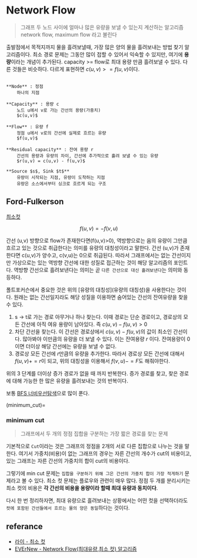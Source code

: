 # Network Flow

> 그래프 두 노드 사이에 얼마나 많은 유량을 보낼 수 있는지 계산하는 알고리즘
> network flow, maximum flow 라고 불린다

출발점에서 목적지까지 물을 흘려보낼때, 가장 많은 양의 물을 흘려보내는 방법 찾기 알고리즘이다. 최소 경로 문제는 그동안 많이 접할 수 있어서 익숙할 수 있지만, 여기에 **용량**이라는 개념이 추가된다. $\text{capacity >= flow}$로 최대 용량 만큼 흘려보낼 수 있다. 다른 것들은 비슷하다. 다르게 표현하면 $c(u,v) >= f(u,v)$이다.

```{note} wordpool

**Node** : 정점   
    하나의 지점

**Capacity** : 용량 c   
    노드 u에서 v로 가는 간선의 용량(가중치)
    $c(u,v)$

**Flow** : 유량 f   
    정점 u에서 v로의 간선에 실제로 흐르는 유량
    $f(u,v)$

**Residual capacity** : 잔여 용량 r   
    간선의 용량과 유량의 차이, 간선에 추가적으로 흘려 보낼 수 있는 유량
    $r(u,v) = c(u,v) - f(u,v)$

**Source $s$, Sink $t$**   
    유량이 시작되는 지점, 유량이 도착하는 지점
    유량은 소스에서부터 싱크로 흐르게 되는 구조
```

## Ford-Fulkerson

[최소컷](minimum_cut)

$$
\tag{유량의 대칭성}
f(u,v) = -f(v,u)
$$

간선 (u,v) 방향으로 flow가 존재한다면(f(u,v)>0), 역방향으로는 음의 유량이 그만큼 흐르고 있는 것으로 취급한다는 의미를 유량의 대칭성이라고 말한다. 간선 (u,v)가 존재한다면 c(u,v)가 양수고, c(v,u)는 0으로 취급된다. 따라서 그래프에서는 없는 간선이지만 가상으로는 있는 역방향 간선에 대한 성질로 접근하는 것이 해당 알고리즘의 포인트다. 역방향 간선으로 흘려보낸다는 의미는 곧 `다른 간선으로 대신 흘려보낸다`는 의미와 동등하다.

폴트포커슨에서 중요한 것은 위의 [유량의 대칭성](유량의 대칭성)을 사용한다는 것이다. 원래는 없는 간선일지라도 해당 성질을 이용하면 숨어있는 간선의 잔여유량을 찾을 수 있다.

1. s $\to$ t로 가는 경로 아무거나 하나 찾는다. 이때 경로는 단순 경로이고, 경로상의 모든 간선에 아직 여유 용량이 남아있다. 즉 $c(u,v)-f(u,v) > 0$
2. 차단 간선을 찾는다. 이 간선은 경로상에서 $c(u,v)-f(u,v)$의 값이 최소인 간선이다. 많아봐야 이만큼의 유량을 더 보낼 수 있다. 이는 잔여용량 $r$ 이다. 잔여용량이 0이면 더이상 해당 간선에는 유량을 보낼 수 없다.
3. 경로상 모든 간선에 $r$만큼의 유량을 추가한다. 따라서 경로상 모든 간선에 대해서 $f(u,v)+=r$이 되고, 위의 대칭성을 이용해서 $f(v,u)-=F$도 해줘야한다.

위의 3 단계를 더이상 증가 경로가 없을 때 까지 반복한다. 증가 경로를 찾고, 찾은 경로에 대해 가능한 한 많은 유량을 흘려보내는 것의 반복이다.

보통 [BFS 너비우선탐색](bfs)으로 많이 푼다.

(minimum_cut)=
### minimum cut

> 그래프에서 두 개의 정점 집합을 구분하는 가장 짧은 경로를 찾는 문제

기본적으로 `Cut`이라는 것은 그래프의 정점을 2개의 서로 다른 집합으로 나누는 것을 말한다. 여기서 가중치(비용)이 없는 그래프의 경우는 자른 간선의 개수가 cut의 비용이고, 있는 그래프는 자른 간선의 가중치의 합이 cut의 비용이다.

그렇기에 min cut 문제는 `집합을 구분하기 위해 그은 간선의 가중치 합이 가장 적게하기` 문제라고 볼 수 있다. 최소 컷 문제는 플로우와 관련이 매우 많다. 정점 두 개를 분리시키는 최소 컷의 비용은 **각 간선의 비용을 용량이라 할때 최대 유량과 동치이다**.

다시 한 번 정리하자면, 최대 유량으로 흘려보내는 상황에서는 어떤 컷을 선택하더라도 `컷에 포함된 간선들에서 흐르는 물의 양은 동일`하다는 것이다.

## referance

- [라이 - 최소 컷](https://blog.naver.com/kks227/220808685331)
- [EVErNew - Network Flow(최대유량,최소 컷) 알고리즘](https://everenew.tistory.com/177)
